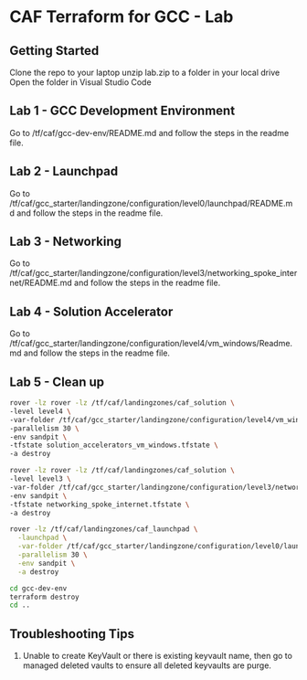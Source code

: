# CAF Terraform for GCC - Lab

## Getting Started

Clone the repo to your laptop
unzip lab.zip to a folder in your local drive
Open the folder in Visual Studio Code

## Lab 1 - GCC Development Environment

Go to /tf/caf/gcc-dev-env/README.md and follow the steps in the readme file.

## Lab 2 - Launchpad

Go to /tf/caf/gcc_starter/landingzone/configuration/level0/launchpad/README.md and follow the steps in the readme file.

## Lab 3 - Networking

Go to /tf/caf/gcc_starter/landingzone/configuration/level3/networking_spoke_internet/README.md and follow the steps in the readme file.

## Lab 4 - Solution Accelerator

Go to /tf/caf/gcc_starter/landingzone/configuration/level4/vm_windows/Readme.md and follow the steps in the readme file.


## Lab 5 - Clean up 

```bash
rover -lz rover -lz /tf/caf/landingzones/caf_solution \
-level level4 \
-var-folder /tf/caf/gcc_starter/landingzone/configuration/level4/vm_windows \
-parallelism 30 \
-env sandpit \
-tfstate solution_accelerators_vm_windows.tfstate \
-a destroy
```

```bash
rover -lz rover -lz /tf/caf/landingzones/caf_solution \
-level level3 \
-var-folder /tf/caf/gcc_starter/landingzone/configuration/level3/networking_spoke_internet \
-env sandpit \
-tfstate networking_spoke_internet.tfstate \
-a destroy
```

```bash
rover -lz /tf/caf/landingzones/caf_launchpad \
  -launchpad \
  -var-folder /tf/caf/gcc_starter/landingzone/configuration/level0/launchpad \
  -parallelism 30 \
  -env sandpit \
  -a destroy
```

```bash
cd gcc-dev-env
terraform destroy
cd ..
```


## Troubleshooting Tips
1. Unable to create KeyVault or there is existing keyvault name, then go to managed deleted vaults to ensure all deleted keyvaults are purge.
